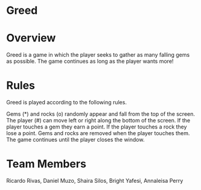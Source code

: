 # Greed
# Overview
Greed is a game in which the player seeks to gather as many falling gems as possible. The game continues as long as the player wants more!

# Rules
Greed is played according to the following rules.

Gems (*) and rocks (o) randomly appear and fall from the top of the screen.
The player (#) can move left or right along the bottom of the screen.
If the player touches a gem they earn a point.
If the player touches a rock they lose a point.
Gems and rocks are removed when the player touches them.
The game continues until the player closes the window.

# Team Members
Ricardo Rivas, Daniel Muzo, Shaira Silos, Bright Yafesi, Annaleisa Perry
